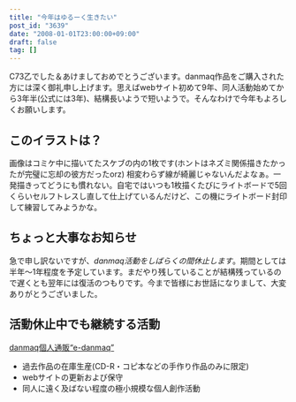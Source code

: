 ```yaml
---
title: "今年はゆるーく生きたい"
post_id: "3639"
date: "2008-01-01T23:00:00+09:00"
draft: false
tag: []
---
```



C73乙でした＆あけましておめでとうございます。danmaq作品をご購入された方には深く御礼申し上げます。思えばwebサイト初めて9年、同人活動始めてから3年半(公式には3年)、結構長いようで短いようで。そんなわけで今年もよろしくお願いします。
## このイラストは？
画像はコミケ中に描いてたスケブの内の1枚です(ホントはネズミ関係描きたかったが完璧に忘却の彼方だったorz) 相変わらず線が綺麗じゃないんだよなぁ。一発描きってどうにも慣れない。自宅ではいつも1枚描くたびにライトボードで5回くらいセルフトレスし直して仕上げているんだけど、この機にライトボード封印して練習してみようかな。
## ちょっと大事なお知らせ
急で申し訳ないですが、_danmaq活動をしばらくの間休止します_。期間としては半年～1年程度を予定しています。まだやり残していることが結構残っているので遅くとも翌年には復活のつもりです。今まで皆様にお世話になりまして、大変ありがとうございました。
## 活動休止中でも継続する活動
[danmaq個人通販“e-danmaq”](http://e.danmaq.com/)

  * 過去作品の在庫生産(CD-R・コピ本などの手作り作品のみに限定)
  * webサイトの更新および保守
  * 同人に遠く及ばない程度の極小規模な個人創作活動
